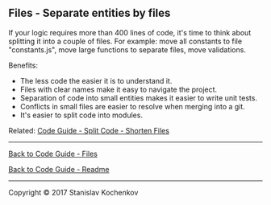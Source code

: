 ## Files - Separate entities by files

If your logic requires more than 400 lines of code, it's time to think about splitting it into a couple of files.
For example: move all constants to file "constants.js", move large functions to separate files, move validations.

Benefits:

* The less code the easier it is to understand it.
* Files with clear names make it easy to navigate the project.
* Separation of code into small entities makes it easier to write unit tests.
* Conflicts in small files are easier to resolve when merging into a git.
* It's easier to split code into modules.

Related: [Code Guide - Split Code - Shorten Files](https://github.com/UserBug/codeGuide/blob/v2/docs/splitCode/shortenFiles.md)  

---

[Back to Code Guide - Files](https://github.com/UserBug/codeGuide/tree/v2/docs/files)

[Back to Code Guide - Readme](https://github.com/UserBug/codeGuide/tree/v2)

---
Copyright © 2017 Stanislav Kochenkov 